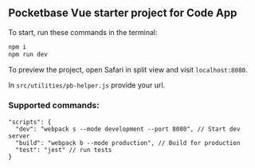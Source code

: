 ## Pocketbase Vue starter project for Code App

To start, run these commands in the terminal:

```sh
npm i
npm run dev
```

To preview the project, open Safari in split view and visit `localhost:8080`.

In `src/utilities/pb-helper.js` provide your url.

### Supported commands:

```json5
"scripts": {
  "dev": "webpack s --mode development --port 8080", // Start dev server
  "build": "webpack b --mode production", // Build for production
  "test": "jest" // run tests
}
```
